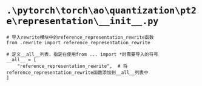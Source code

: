 # `.\pytorch\torch\ao\quantization\pt2e\representation\__init__.py`

```
# 导入rewrite模块中的reference_representation_rewrite函数
from .rewrite import reference_representation_rewrite

# 定义__all__列表，指定在使用from ... import *时需要导入的符号
__all__ = [
    "reference_representation_rewrite",  # 将reference_representation_rewrite函数添加到__all__列表中
]
```